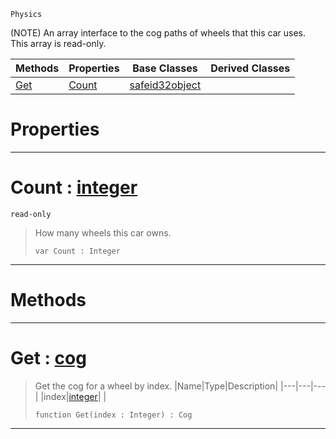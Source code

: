  `Physics`

(NOTE) An array interface to the cog paths of wheels that this car uses. This array is read-only.

|Methods|Properties|Base Classes|Derived Classes|
|---|---|---|---|
|[ Get](https://github.com/ZilchEngine/ZilchDocs/blob/master/code_reference/class_reference/carwheelarray.markdown#get-zilch-engine-document)|[ Count](https://github.com/ZilchEngine/ZilchDocs/blob/master/code_reference/class_reference/carwheelarray.markdown#count-zilch-engine-docume)|[safeid32object](https://github.com/ZilchEngine/ZilchDocs/blob/master/code_reference/class_reference/safeid32object.markdown)| |


 #  Properties


---  
 #  Count : [integer](https://github.com/ZilchEngine/ZilchDocs/blob/master/code_reference/nada_base_types/integer.markdown)

 `read-only`

> How many wheels this car owns.
> ``` lang=cpp, name=Nada
> var Count : Integer


---  
 #  Methods


---  
 #  Get : [cog](https://github.com/ZilchEngine/ZilchDocs/blob/master/code_reference/class_reference/cog.markdown)

> Get the cog for a wheel by index.
> |Name|Type|Description|
> |---|---|---|
> |index|[integer](https://github.com/ZilchEngine/ZilchDocs/blob/master/code_reference/nada_base_types/integer.markdown)| |
> ``` lang=cpp, name=Nada
> function Get(index : Integer) : Cog
> ``` 


---  
 

 